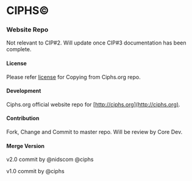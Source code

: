 # CIPHS©
### Website Repo

Not relevant to CIP#2. Will update once CIP#3 documentation has been complete.

#### License
Please refer [license](https://github.com/ciphs/website/blob/master/LICENSE) for Copying from Ciphs.org repo.

#### Development
Ciphs.org official website repo for [http://ciphs.org](http://ciphs.org).

#### Contribution
Fork, Change and Commit to master repo. Will be review by Core Dev.

#### Merge Version
v2.0 commit by @nidscom @ciphs

v1.0 commit by @ciphs
